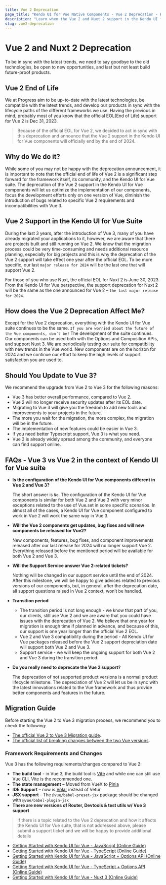 ```yaml
---
title: Vue 2 Deprecation
page_title: "Kendo UI for Vue Native Components - Vue 2 Deprecation - Kendo UI for Vue Native Docs & Demos"
description: "Learn when the Vue 2 and Nuxt 2 support in the Kendo UI for Vue suite will be deprecated and how the suite will evolve in the future"
slug: vue2-deprecation
---
```


# Vue 2 and Nuxt 2 Deprecation

To be in sync with the latest trends, we need to say goodbye to the old technologies, be open to new opportunities, and last but not least build future-proof products. 

## Vue 2 End of Life

We at Progress aim to be up-to-date with the latest technologies, be compatible with the latest trends, and develop our products in sync with the lifecycle paths of the different frameworks we use. Having the previous in mind, probably most of you know that the official EOL(End of Life) support for Vue 2 is Dec 31, 2023. 


> Because of the official EOL for Vue 2, we decided to act in sync with this deprecation and announce that the Vue 2 support in the Kendo UI for Vue components will officially end by the end of 2024.

## Why do We do it? 
While some of you may not be happy with the deprecation announcement, it is important to note that the official end of life of Vue 2 is a significant step forward for the framework itself, its community, and the Kendo UI for Vue suite. The deprecation of the Vue 2 support in the Kendo UI for Vue components will let us optimize the implementation of our components, focus the development efforts only on one version of Vue, diminish the introduction of bugs related to specific Vue 2 requirements and incompatibilities with Vue 3. 

## Vue 2 Support in the Kendo UI for Vue Suite 
During the last 3 years, after the introduction of Vue 3, many of you have already migrated your applications to it, however, we are aware that there are projects built and still running on Vue 2. We know that the migration process could be very time-consuming and needs additional resource planning, especially for big projects and this is why the deprecation of the Vue 2 support will take effect one year after the official EOL. To be more specific, our last `major release for 2024` will be the last one that will support Vue 2. 

For those of you who use Nuxt, the official EOL for Nuxt 2 is June 30, 2023. From the Kendo UI for Vue perspective, the support deprecation for Nuxt 2 will be the same as the one announced for Vue 2 – `the last major release for 2024`. 

## How does the Vue 2 Deprecation Affect Me? 
Except for the Vue 2 deprecation, everything with the Kendo UI for Vue suite continues to be the same. `If you are worried about the future of the Vue components, don’t be!` The development of the suite continues. Our components can be used both with the Options and Composition APIs, and support Nuxt 3. We are periodically testing our suite for compatibility with new trends in the Vue world. New components are on the horizon for 2024 and we continue our effort to keep the high levels of support satisfaction you are used to.  

## Should You Update to Vue 3? 

We recommend the upgrade from Vue 2 to Vue 3 for the following reasons:
* Vue 3 has better overall performance, compared to Vue 2.
* Vue 2 will no longer receive security updates after its EOL date.
* Migrating to Vue 3 will give you the freedom to add new tools and improvements to your projects in the future.
* The more you wait for the migration, the more complex, the migration will be in the future.
* The implementation of new features could be easier in Vue 3.
* If you need better Typescript support, Vue 3 is what you need.
* Vue 3 is already widely spread among the community, and everyone can find support online.


## FAQs - Vue 3 vs Vue 2 in the context of Kendo UI for Vue suite
* **Is the configuration of the Kendo UI for Vue components different in Vue 2 and Vue 3?**

    The short answer is `No`. The configuration of the Kendo UI for Vue components is similar for both Vue 2 and Vue 3 with very minor exceptions related to the use of Vue.set in some specific scenarios. In almost all of the cases, a Kendo UI for Vue component configured to work in Vue 2 will work the same way in Vue 3.
* **Will the Vue 2 components get updates, bug fixes and will new components be released for Vue2?** 
    
    New components, features, bug fixes, and component improvements released after our last release for 2024 will no longer support Vue 2. Everything released before the mentioned period will be available for both Vue 2 and Vue 3.

* **Will the Support Service answer Vue 2-related tickets?**
    
    Nothing will be changed in our support service until the end of 2024. After this milestone, we will be happy to give advices related to previous versions of our components, but, in general, after the deprecation date, all support questions raised in Vue 2 context, won’t be handled.

* **Transition period**
    * The transition period is not long enough - we know that part of you, our clients, still use Vue 2 and we are aware that you could have issues with the deprecation of Vue 2. We believe that one year for migration is enough time if planned in advance, and because of this, our support is one year longer than the official Vue 2 EOL.
    * Vue 2 and Vue 3 compatibility during the period - All Kendo UI for Vue packages released before the Vue 2 support depreciation date will support both Vue 2 and Vue 3. 
    * Support service - we will keep the ongoing support for both Vue 2 and Vue 3 during the transition period.
* **Do you really need to deprecate the Vue 2 support?**
    
    The deprecation of not supported product versions is a normal product lifecycle milestone. The depreciation of Vue 2 will let us be in sync with the latest innovations related to the Vue framework and thus provide better components and features in the future. 

## Migration Guide

Before starting the Vue 2 to Vue 3 migration process, we recommend you to check the following:

* [The official Vue 2 to Vue 3 Migration guide](https://v3-migration.vuejs.org/).
* [The official list of breaking changes between the two Vue versions](https://v3-migration.vuejs.org/breaking-changes/ ).

### Framework Requirements and Changes

Vue 3 has the following requirements/changes compared to Vue 2:
* **The build tool** - in Vue 3, the build tool is [Vite](https://vitejs.dev/) and while one can still use Vue CLI, Vite is the recommended one.
* **The state management** – Moved from VueX to [Pinia](https://pinia.vuejs.org/)
* **IDE Support** – now is [Volar](https://marketplace.visualstudio.com/items?itemName=Vue.volar) instead of Vetur
* **JSX support** - The `@vue/babel-preset-jsx` package should be changed with `@vue/babel-plugin-jsx`
* **There are new versions of Router, Devtools & test utils w/ Vue 3 support**

> If there is a topic related to the Vue 2 deprecation and how it affects the Kendo UI for Vue suite, that is not addressed above, please submit a support ticket and we will be happy to provide additional details


* [Getting Started with Kendo UI for Vue - JavaScript (Online Guide)](slug:getting_started_javascript_composition_api)
* [Getting Started with Kendo UI for Vue - TypeScript (Online Guide)](slug:getting_started_typescript_composition_api)
* [Getting Started with Kendo UI for Vue - JavaScript + Options API (Online Guide)](slug:getting_started_javascript_options_api)
* [Getting Started with Kendo UI for Vue - TypeScript + Options API (Online Guide)](slug:getting_started_typescript_options_api)
* [Getting Started with Kendo UI for Vue - Nuxt 3 (Online Guide)](slug:getting_started_nuxt_3)